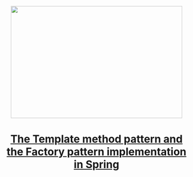 
<p align="center">
  <img width="460" height="300" src="https://miro.medium.com/max/700/1*m53N9Vgb1YF_26VkzCc3WQ.png">
</p>

<h1 align="center"><a href="https://medium.com/javarevisited/the-template-method-pattern-and-the-factory-pattern-implementation-in-spring-e786c8a9a6b6">The Template method pattern and the Factory pattern implementation in Spring
</a></h1>
